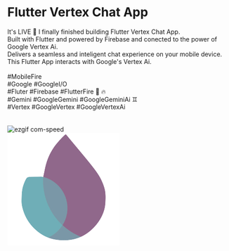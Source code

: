 # Flutter Vertex Chat App

It's LIVE 🎉 I finally finished building Flutter Vertex Chat App.\
Built with Flutter and powered by Firebase and conected to the power of Google Vertex Ai.\
Delivers a seamless and inteligent chat experience on your mobile device.\
This Flutter App interacts with Google's Vertex Ai.
\
\
#MobileFire\
#Google #GoogleI/O\
#Fluter #Firebase #FlutterFire 📱 🔥\
#Gemini #GoogleGemini #GoogleGeminiAi ♊️\
#Vertex #GoogleVertex #GoogleVertexAi\
\
\
![ezgif com-speed](https://github.com/adarista012/flutter-gemini-chat/assets/74845162/7072eb33-4698-4749-bc41-9c40b794e692)
\
![Flutter Fire](images/mobilefire_logo.png)
